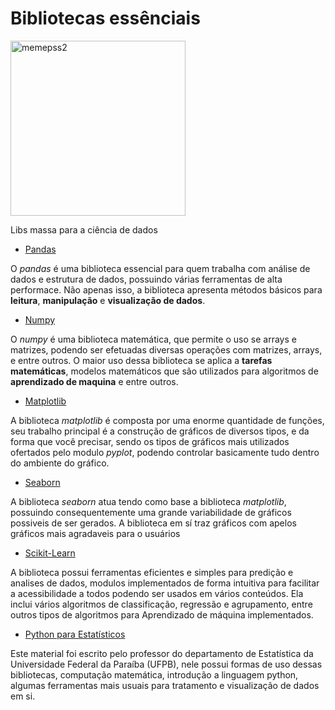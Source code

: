 # Bibliotecas essênciais

<img src="https://i.redd.it/ugexjlyu2oj11.jpg" alt="memepss2" width="280"/>

Libs massa para a ciência de dados
* [Pandas](https://pandas.pydata.org/docs/user_guide/index.html)

O *pandas* é uma biblioteca essencial para quem trabalha com análise de dados e estrutura de dados, possuindo várias ferramentas de alta performace. Não apenas isso, a biblioteca apresenta métodos básicos para **leitura**, **manipulação** e **visualização de dados**.

* [Numpy](https://numpy.org/)

O *numpy* é uma biblioteca matemática, que permite o uso se arrays e matrizes, podendo ser efetuadas diversas operações com matrizes, arrays, e entre outros. O maior uso dessa biblioteca se aplica a **tarefas matemáticas**, modelos matemáticos que são utilizados para algoritmos de **aprendizado de maquina** e entre outros.

* [Matplotlib](https://matplotlib.org/index.html)

A biblioteca *matplotlib* é composta por uma enorme quantidade de funções, seu trabalho principal é a construção de gráficos de diversos tipos, e da forma que você precisar, sendo os tipos de gráficos mais utilizados ofertados pelo modulo *pyplot*, podendo controlar basicamente tudo dentro do ambiente do gráfico.

* [Seaborn](https://seaborn.pydata.org/)

A biblioteca *seaborn* atua tendo como base a biblioteca *matplotlib*, possuindo consequentemente uma grande variabilidade de gráficos possiveis de ser gerados. A biblioteca em sí traz gráficos com apelos gráficos mais agradaveis para o usuários

* [Scikit-Learn](https://scikit-learn.org/stable/)

A biblioteca possui ferramentas eficientes e simples para predição e analises de dados, modulos implementados de forma intuitiva para facilitar a acessibilidade a todos podendo ser usados em vários conteúdos. Ela inclui vários algoritmos de classificação, regressão e agrupamento, entre outros tipos de algoritmos para Aprendizado de máquina implementados.

* [Python para Estatísticos](https://tmfilho.github.io/pyestbook/intro.html)

Este material foi escrito pelo professor do departamento de Estatística da Universidade Federal da Paraíba (UFPB), nele possui formas de uso dessas bibliotecas, computação matemática, introdução a linguagem python, algumas ferramentas mais usuais para tratamento e visualização de dados em si.





